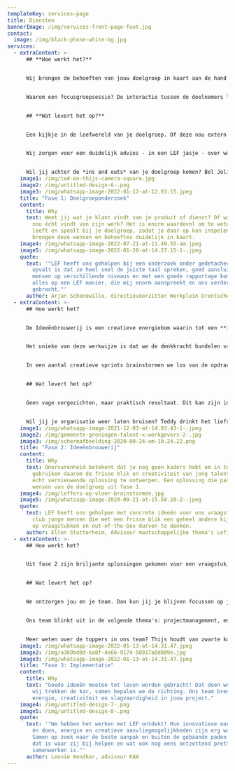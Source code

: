 ```yaml
---
templateKey: services-page
title: Diensten
bannerImage: /img/services-front-page-foot.jpg
contact:
  image: /img/black-phone-white-bg.jpg
services:
  - extraContent: >-
      ## **Hoe werkt het?**


      Wij brengen de behoeften van jouw doelgroep in kaart aan de hand van **kwalitatief doelgroeponderzoek**, door middel van focusgroepen en co-creatie.


      Waarom een focusgroepsessie? De interactie tussen de deelnemers levert extra waardevolle informatie op over hun ervaringen, frustraties en behoeften. Waar vragenlijsten en enquêtes een hoop platte data geven, zorgt een focusgroep voor een driedimensionaal beeld waarin de 'waarom' van een bepaalde zienswijze sterk naar voren komt. 


      ## **Wat levert het op?**


      Een kijkje in de leefwereld van je doelgroep. Of deze nou extern (de klant of afnemer), of intern (de medewerker) is, de belangrijkste vraag is wat de doelgroep nou écht wil. En waarom is dat hun behoefte? Maar ook, wat voor ideeën hebben ze zelf om hierin te voorzien?  


      Wij zorgen voor een duidelijk advies - in een LEF jasje - over wat er nodig is om de juiste veranderingen of verbeteringen in gang te zetten. Heb je daarvoor nog meer inspiratie nodig? Dan helpen we je graag in **Fase 2.**


      Wil jij achter de *ins and outs* van je doelgroep komen? Bel Joline. Ze houdt van een extra sterke cappuccino en zegt geen nee tegen een chocoladekoekje: **joline@lefgroningen.nl** of **06-246 76 712**
    image1: /img/ted-en-thijs-camera-square.jpg
    image2: /img/untitled-design-6-.png
    image3: /img/whatsapp-image-2022-01-12-at-12.03.15.jpeg
    title: "Fase 1: Doelgroeponderzoek"
    content:
      title: Why
      text: Weet jij wat je klant vindt van je product of dienst? Of wat je medewerker
        nou écht vindt van zijn werk? Het is enorm waardevol om te weten wat er
        leeft en speelt bij je doelgroep, zodat je daar op kan inspelen. Wij
        brengen deze wensen en behoeftes duidelijk in kaart.
    image4: /img/whatsapp-image-2022-07-21-at-11.49.55-am.jpeg
    image5: /img/whatsapp-image-2022-01-20-at-14.27.15-1-.jpeg
    quote:
      text: '"LEF heeft ons geholpen bij een onderzoek onder gedetacheerden en wat
        opvalt is dat ze heel snel de juiste taal spreken, goed aansluiten bij
        mensen op verschillende niveaus en met een goede rapportage komen. Dit
        alles op een LEF manier, die mij enorm aanspreekt en ons verder heeft
        gebracht."'
      author: Arjan Schonewille, directievoorzitter Werkplein Drentsche Aa
  - extraContent: >-
      ## Hoe werkt het?


      De Ideeënbrouwerij is een creatieve energiebom waarin tot een **innovatieve** **oplossing** komen voor een vraagstuk. Het kan een vervolg zijn van de opgehaalde informatie uit het doelgroeponderzoek in fase 1 óf een nieuw vraagstuk. 


      Het unieke van deze werkwijze is dat we de denkkracht bundelen van een team van jong talent tussen de 18 en 35 jaar, allemaal met verschillende expertises en perspectieven. Niet geremd door ervaring – *out of the box* en buiten de vaste kaders. Dat is namelijk een stuk gemakkelijker als er nog geen *box* is om ín te denken. Erg belangrijk in een creatieve sprint. 


      In een aantal creatieve sprints brainstormen we los van de opdrachtgever om een frisse blik te kunnen behouden, maar ook samen, om de ervaring vanuit de organisatie te mixen met ons team.


      ## Wat levert het op?


      Geen vage vergezichten, maar praktisch resultaat. Dit kan zijn in de vorm van bijvoorbeeld een strategie, een sterke businesscase of een vernieuwend product. En daarbij een gratis bak vol inspiratie. Samen met de opdrachtgever maken we een actieplan voor de implementatie in fase 3.


      Wil jij je organisatie weer laten bruisen? Teddy drinkt het liefst bubbeltjeswater met een schijfje citroen: **teddy@lefgroningen.nl** of **06-522 51 395**
    image1: /img/whatsapp-image-2021-12-03-at-14.03.43-1-.jpeg
    image2: /img/gemeente-groningen-talent-x-werkgevers-2-.jpg
    image3: /img/schermafbeelding-2020-09-24-om-10.24.22.png
    title: "Fase 2: Ideeënbrouwerij"
    content:
      title: Why
      text: Onervarenheid betekent dat je nog geen kaders hebt om in te denken. Wij
        gebruiken daarom de frisse blik en creativiteit van jong talent om een
        écht vernieuwende oplossing te ontwerpen. Een oplossing die past bij de
        wensen van de doelgroep uit fase 1.
    image4: /img/leffers-op-vloer-brainstormen.jpg
    image5: /img/whatsapp-image-2020-09-21-at-15.50.20-2-.jpeg
    quote:
      text: LEF heeft ons geholpen met concrete ideeën voor ons vraagstuk. Een fijne
        club jonge mensen die met een frisse blik een geheel andere kijk geven
        op vraagstukken en out-of-the-box durven te denken.
      author: Ellen Stutterheim, Adviseur maatschappelijke thema's Lefier
  - extraContent: >-
      ## Hoe werkt het?


      Uit fase 2 zijn briljante oplossingen gekomen voor een vraagstuk, je hebt zelf een goed idee of je hebt gewoon handen tekort: wat de uitdaging ook is, wij zetten jouw ambitie om naar realiteit. Dat doen we met ons team van *young professionals*, op een enthousiaste manier én met lef! 


      ## Wat levert het op?


      We ontzorgen jou en je team. Dan kun jij je blijven focussen op je eigen (al veel te drukke ;)) agenda. Een innovatietraject in een mum van tijd succesvol afronden is voor ons geen probleem. En we heten LEF, dus we vinden het leuk om jou uit te dagen om óók buiten de lijntjes te kleuren. Gezond voor iedereen! 


      Ons team blinkt uit in de volgende thema's: projectmanagement, energietransitie, innovatietrajecten en productontwikkeling, participatietrajecten en (online) marketing. De vorm waarin we in te zetten zijn bepalen we op basis van jouw behoefte. Uurbasis, projectbasis, detachering – wat het best past bij het project van jouw organisatie.


      Meer weten over de toppers in ons team? Thijs houdt van zwarte koffie, het liefst met een koekje: **thijs@lefgroningen.nl** of **06-139 72 693.**
    image1: /img/whatsapp-image-2022-01-13-at-14.31.47.jpeg
    image2: /img/a369bd0d-6a8f-4e66-9174-50917a0d089e.jpg
    image3: /img/whatsapp-image-2022-01-13-at-14.31.47.jpeg
    title: "Fase 3: Implementatie"
    content:
      title: Why
      text: "Goede ideeën moeten tot leven worden gebracht! Dat doen we samen met jou:
        wij trekken de kar, samen bepalen we de richting. Ons team brengt
        energie, creativiteit en slagvaardigheid in jouw project."
    image4: /img/untitled-design-7-.png
    image5: /img/untitled-design-8-.png
    quote:
      text: '"We hebben het werken met LEF ontdekt! Hun innovatieve manier van denken
        én doen, energie en creatieve aanvliegmogelijkheden zijn erg waardevol.
        Samen op zoek naar de beste aanpak en buiten de gebaande paden treden,
        dat is waar zij bij helpen en wat ook nog eens ontzettend prettig
        samenwerken is."'
      author: Leonie Wendker, adviseur KAW
---
```

